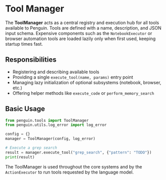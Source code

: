 # Tool Manager

The **ToolManager** acts as a central registry and execution hub for all tools available to Penguin. Tools are defined with a name, description, and JSON input schema. Expensive components such as the `NotebookExecutor` or browser automation tools are loaded lazily only when first used, keeping startup times fast.

## Responsibilities

- Registering and describing available tools
- Providing a single `execute_tool(name, params)` entry point
- Managing lazy initialization of optional subsystems (notebook, browser, etc.)
- Offering helper methods like `execute_code` or `perform_memory_search`

## Basic Usage

```python
from penguin.tools import ToolManager
from penguin.utils.log_error import log_error

config = {}
manager = ToolManager(config, log_error)

# Execute a grep search
result = manager.execute_tool("grep_search", {"pattern": "TODO"})
print(result)
```

The ToolManager is used throughout the core systems and by the `ActionExecutor` to run tools requested by the language model.
